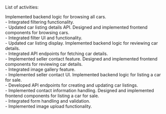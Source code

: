 List of activities:

Implemented backend logic for browsing all cars.<br>- Integrated filtering functionality.<br>- Updated car listing details API.
Designed and implemented frontend components for browsing cars.<br>- Integrated filter UI and functionality.<br>- Updated car listing display.
Implemented backend logic for reviewing car details.<br>- Integrated API endpoints for fetching car details.<br>- Implemented seller contact feature.
Designed and implemented frontend components for reviewing car details.<br>- Integrated image gallery feature.<br>- Implemented seller contact UI.
Implemented backend logic for listing a car for sale.<br>- Developed API endpoints for creating and updating car listings.<br>- Implemented contact information handling.
Designed and implemented frontend components for listing a car for sale.<br>- Integrated form handling and validation.<br>- Implemented image upload functionality.
